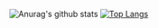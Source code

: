 ![Anurag's github stats](https://github-readme-stats.vercel.app/api?username=adrianolaselva&show_icons=true&theme=radical)
[![Top Langs](https://github-readme-stats.vercel.app/api/top-langs/?username=adrianolaselva&layout=compact&theme=radical)](https://github.com/adrianolaselva/github-readme-stats)
